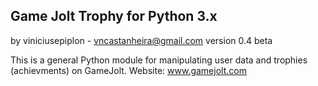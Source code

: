 Game Jolt Trophy for Python 3.x
---------------------------------
by viniciusepiplon - vncastanheira@gmail.com
version 0.4 beta

This is a general Python module for manipulating user data and
trophies (achievments) on GameJolt.
Website: www.gamejolt.com
